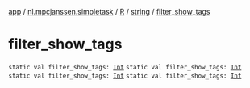 [app](../../../index.md) / [nl.mpcjanssen.simpletask](../../index.md) / [R](../index.md) / [string](index.md) / [filter_show_tags](.)

# filter_show_tags

`static val filter_show_tags: `[`Int`](https://kotlinlang.org/api/latest/jvm/stdlib/kotlin/-int/index.html)
`static val filter_show_tags: `[`Int`](https://kotlinlang.org/api/latest/jvm/stdlib/kotlin/-int/index.html)
`static val filter_show_tags: `[`Int`](https://kotlinlang.org/api/latest/jvm/stdlib/kotlin/-int/index.html)
`static val filter_show_tags: `[`Int`](https://kotlinlang.org/api/latest/jvm/stdlib/kotlin/-int/index.html)